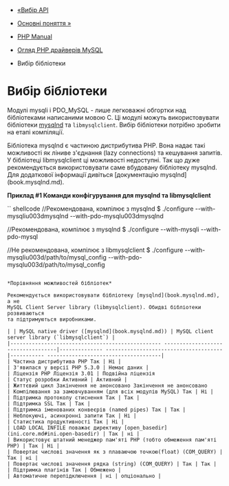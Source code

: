 - [«Вибір API](mysqlinfo.api.choosing.md)
- [Основні поняття »](mysqlinfo.concepts.md)

- [PHP Manual](index.md)
- [Огляд PHP драйверів MySQL](mysql.md)
- Вибір бібліотеки

# Вибір бібліотеки

Модулі mysqli і PDO_MySQL - лише легковажні обгортки над
бібліотеками написаними мовою C. Ці модулі можуть використовувати
бібліотеки [mysqlnd](book.mysqlnd.md) та `libmysqlclient`. Вибір
бібліотеки потрібно зробити на етапі компіляції.

Бібліотека mysqlnd є частиною дистрибутива PHP. Вона надає
такі можливості як ліниве з'єднання (lazy connections) та кешування
запитів. У бібліотеці libmysqlclient ці можливості недоступні. Так
що дуже рекомендується використовувати саме вбудовану бібліотеку
mysqlnd. Для додаткової інформації дивіться [документацію
mysqlnd] (book.mysqlnd.md).

**Приклад #1 Команди конфігурування для mysqlnd та libmysqlclient**

`` shellcode
//Рекомендована, компілює з mysqlnd
$ ./configure --with-mysqliu003dmysqlnd --with-pdo-mysqlu003dmysqlnd

//Рекомендована, компілює з mysqlnd
$ ./configure --with-mysqli --with-pdo-mysql

//Не рекомендована, компілює з libmysqlclient
$ ./configure --with-mysqliu003d/path/to/mysql_config --with-pdo-mysqlu003d/path/to/mysql_config
````

*Порівняння можливостей бібліотек*

Рекомендується використовувати бібліотеку [mysqlnd](book.mysqlnd.md), а не
MySQL Client Server library (libmysqlclient). Обидві бібліотеки розвиваються
та підтримуються виробниками.

| | MySQL native driver ([mysqlnd](book.mysqlnd.md)) | MySQL client server library (`libmysqlclient`) |
|------------------------------------------------- -----------------------------------|-------------- --------------------------------------|----------- -------------------------------------|
| Частина дистрибутива PHP Так | Ні |
| З'явилася у версії PHP 5.3.0 | Немає даних |
| Ліцензія PHP Ліцензія 3.01 | Подвійна ліцензія
| Статус розробки Активний | Активний |
| Життєвий цикл Закінчення не анонсовано Закінчення не анонсовано
| Компілювання за замовчуванням (для всіх модулів MySQL) Так | Ні |
| Підтримка протоколу стиснення Так | Так |
| Підтримка SSL Так | Так |
| Підтримка іменованих конвеєрів (named pipes) Так | Так |
| Неблокуючі, асинхронні запити Так | Ні |
| Статистика продуктивності Так | Ні |
| LOAD LOCAL INFILE поважає директиву [open_basedir](ini.core.md#ini.open-basedir) | Так | ні |
| Використовує штатний менеджер пам'яті PHP (тобто обмеження пам'яті PHP) | Так | Ні |
| Повертає числові значення як з плаваючою точкою(float) (COM_QUERY) | Так | ні |
| Повертає числові значення рядка (string) (COM_QUERY) | Так | Так |
| Підтримка плагінів Так | Обмежено |
| Автоматичне перепідключення | ні | опціонально |
